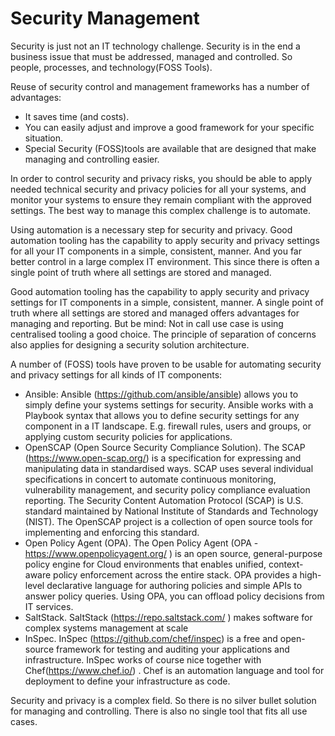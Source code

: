 # Security Management

Security is just not an IT technology challenge. Security is in the end
a business issue that must be addressed, managed and controlled. So
people, processes, and technology(FOSS Tools).

Reuse of security control and management frameworks has a number of
advantages:

-   It saves time (and costs).
-   You can easily adjust and improve a good framework for your specific
    situation.
-   Special Security (FOSS)tools are available that are designed that
    make managing and controlling easier.

In order to control security and privacy risks, you should be able to
apply needed technical security and privacy policies for all your
systems, and monitor your systems to ensure they remain compliant with
the approved settings. The best way to manage this complex challenge is
to automate.

Using  automation is a necessary step for security and privacy. Good
automation tooling has the capability to apply security and privacy
settings for all your IT components in a simple, consistent, manner. And
you far better control in a large complex IT environment. This since
there is often a single point of truth where all settings are stored and
managed.

Good automation tooling has the capability to apply security and privacy
settings for IT components in a simple, consistent, manner. A single
point of truth where all settings are stored and managed offers
advantages for managing and reporting. But be mind: Not in call use case is using centralised tooling a good choice. The principle of separation
of concerns also applies for designing a security solution architecture.

A number of (FOSS) tools have proven to be usable for automating
security and privacy settings for all kinds of IT components:

-   Ansible: Ansible (<https://github.com/ansible/ansible>) allows you
    to simply define your systems settings for security. Ansible works
    with a Playbook syntax that allows you to define security settings
    for any component in a IT landscape. E.g. firewall rules, users and
    groups, or applying custom security policies for applications.
-   OpenSCAP (Open Source Security Compliance Solution). The SCAP
    (<https://www.open-scap.org/>) is a specification for expressing and
    manipulating data in standardised ways. SCAP uses several individual
    specifications in concert to automate continuous monitoring,
    vulnerability management, and security policy compliance evaluation
    reporting. The Security Content Automation Protocol (SCAP) is U.S.
    standard maintained by National Institute of Standards and
    Technology (NIST). The OpenSCAP project is a collection of open
    source tools for implementing and enforcing this standard.
-   Open Policy Agent (OPA). The Open Policy Agent (OPA -
    <https://www.openpolicyagent.org/> ) is an open source,
    general-purpose policy engine for Cloud environments that enables
    unified, context-aware policy enforcement across the entire stack.
    OPA provides a high-level declarative language for authoring
    policies and simple APIs to answer policy queries. Using OPA, you
    can offload policy decisions from IT services.
-   SaltStack. SaltStack (<https://repo.saltstack.com/> ) makes software
    for complex systems management at scale
-   InSpec. InSpec (<https://github.com/chef/inspec>) is a free and
    open-source framework for testing and auditing your applications and
    infrastructure. InSpec works of course nice together with
    Chef(<https://www.chef.io/>) . Chef is an automation language and
    tool for deployment to define your infrastructure as code.

Security and privacy is a complex field. So there is no silver bullet
solution for managing and controlling. There is also no single tool that
fits all use cases.
